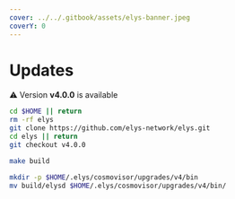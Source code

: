```yaml
---
cover: ../../.gitbook/assets/elys-banner.jpeg
coverY: 0
---
```


# Updates

⚠️ Version **v4.0.0** is available

```bash
cd $HOME || return
rm -rf elys
git clone https://github.com/elys-network/elys.git
cd elys || return
git checkout v4.0.0

make build

mkdir -p $HOME/.elys/cosmovisor/upgrades/v4/bin
mv build/elysd $HOME/.elys/cosmovisor/upgrades/v4/bin/
```
